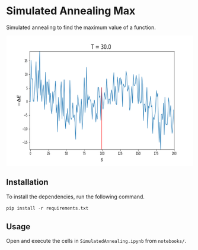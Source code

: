 # Simulated Annealing Max

Simulated annealing to find the maximum value of a function.

<p align="center">
    <img width="700" height="350" src="images/simulated_annealing.gif">
</p>

## Installation
To install the dependencies, run the following command.
```python
pip install -r requirements.txt
```

## Usage
Open and execute the cells in `SimulatedAnnealing.ipynb` from `notebooks/`. 